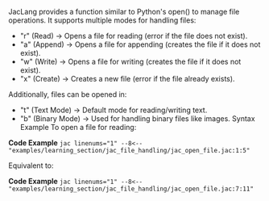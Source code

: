JacLang provides a function similar to Python's open() to manage file operations. It supports multiple modes for handling files:

- "r" (Read) → Opens a file for reading (error if the file does not exist).
- "a" (Append) → Opens a file for appending (creates the file if it does not exist).
- "w" (Write) → Opens a file for writing (creates the file if it does not exist).
- "x" (Create) → Creates a new file (error if the file already exists).

Additionally, files can be opened in:

- "t" (Text Mode) → Default mode for reading/writing text.
- "b" (Binary Mode) → Used for handling binary files like images.
Syntax Example
To open a file for reading:

**Code Example**
    ```jac linenums="1"
    --8<-- "examples/learning_section/jac_file_handling/jac_open_file.jac:1:5"
    ```

Equivalent to:

**Code Example**
    ```jac linenums="1"
    --8<-- "examples/learning_section/jac_file_handling/jac_open_file.jac:7:11"
    ```
